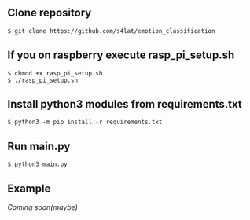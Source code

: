 ## Clone repository
```
$ git clone https://github.com/s4lat/emotion_classification

```
## If you on raspberry execute rasp_pi_setup.sh
```
$ chmod +x rasp_pi_setup.sh
$ ./rasp_pi_setup.sh
```

## Install python3 modules from requirements.txt
```
$ python3 -m pip install -r requirements.txt
```

## Run main.py
```
$ python3 main.py
```


## Example
*Coming soon(maybe)*
